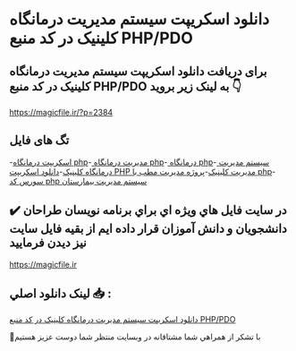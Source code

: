 # دانلود اسکریپت سیستم مدیریت درمانگاه کلینیک در کد منبع PHP/PDO

## برای دریافت دانلود اسکریپت سیستم مدیریت درمانگاه کلینیک در کد منبع PHP/PDO به لینک زیر بروید 👇

https://magicfile.ir/?p=2384

## تگ های فایل

-[اسکریپت درمانگاه php](https://magicfile.ir/product/%d8%a7%d8%b3%da%a9%d8%b1%db%8c%d9%be%d8%aa-%d8%b3%d9%8a%d8%b3%d8%aa%d9%85-%d9%85%d8%af%d9%8a%d8%b1%d9%8a%d8%aa-%d8%af%d8%b1%d9%85%d8%a7%d9%86%da%af%d8%a7%d9%87-%da%a9%d9%84%d9%8a%d9%86%d9%8a%da%a9-%d8%af%d8%b1-ph-pdo/)-[ مدیریت درمانگاه php](https://magicfile.ir/product/%d8%a7%d8%b3%da%a9%d8%b1%db%8c%d9%be%d8%aa-%d8%b3%d9%8a%d8%b3%d8%aa%d9%85-%d9%85%d8%af%d9%8a%d8%b1%d9%8a%d8%aa-%d8%af%d8%b1%d9%85%d8%a7%d9%86%da%af%d8%a7%d9%87-%da%a9%d9%84%d9%8a%d9%86%d9%8a%da%a9-%d8%af%d8%b1-ph-pdo/)-[ درمانگاه php](https://magicfile.ir/product/%d8%a7%d8%b3%da%a9%d8%b1%db%8c%d9%be%d8%aa-%d8%b3%d9%8a%d8%b3%d8%aa%d9%85-%d9%85%d8%af%d9%8a%d8%b1%d9%8a%d8%aa-%d8%af%d8%b1%d9%85%d8%a7%d9%86%da%af%d8%a7%d9%87-%da%a9%d9%84%d9%8a%d9%86%d9%8a%da%a9-%d8%af%d8%b1-ph-pdo/)-[ سيستم مديريت درمانگاه کلينيک](https://magicfile.ir/product/%d8%a7%d8%b3%da%a9%d8%b1%db%8c%d9%be%d8%aa-%d8%b3%d9%8a%d8%b3%d8%aa%d9%85-%d9%85%d8%af%d9%8a%d8%b1%d9%8a%d8%aa-%d8%af%d8%b1%d9%85%d8%a7%d9%86%da%af%d8%a7%d9%87-%da%a9%d9%84%d9%8a%d9%86%d9%8a%da%a9-%d8%af%d8%b1-ph-pdo/)-[دانلود اسکریپت PHP مدیریت کلینیک](https://magicfile.ir/product/%d8%a7%d8%b3%da%a9%d8%b1%db%8c%d9%be%d8%aa-%d8%b3%d9%8a%d8%b3%d8%aa%d9%85-%d9%85%d8%af%d9%8a%d8%b1%d9%8a%d8%aa-%d8%af%d8%b1%d9%85%d8%a7%d9%86%da%af%d8%a7%d9%87-%da%a9%d9%84%d9%8a%d9%86%d9%8a%da%a9-%d8%af%d8%b1-ph-pdo/)-[پروژه مدیریت مطب با php](https://magicfile.ir/product/%d8%a7%d8%b3%da%a9%d8%b1%db%8c%d9%be%d8%aa-%d8%b3%d9%8a%d8%b3%d8%aa%d9%85-%d9%85%d8%af%d9%8a%d8%b1%d9%8a%d8%aa-%d8%af%d8%b1%d9%85%d8%a7%d9%86%da%af%d8%a7%d9%87-%da%a9%d9%84%d9%8a%d9%86%d9%8a%da%a9-%d8%af%d8%b1-ph-pdo/)-[سورس کد php سیستم مدیریت بیمارستان](https://magicfile.ir/product/%d8%a7%d8%b3%da%a9%d8%b1%db%8c%d9%be%d8%aa-%d8%b3%d9%8a%d8%b3%d8%aa%d9%85-%d9%85%d8%af%d9%8a%d8%b1%d9%8a%d8%aa-%d8%af%d8%b1%d9%85%d8%a7%d9%86%da%af%d8%a7%d9%87-%da%a9%d9%84%d9%8a%d9%86%d9%8a%da%a9-%d8%af%d8%b1-ph-pdo/)

## ✔️ در سايت فايل هاي ويژه اي براي برنامه نويسان طراحان دانشجويان و دانش آموزان قرار داده ايم از بقيه فايل سايت نيز ديدن فرماييد

https://magicfile.ir


## لينک دانلود اصلي 📥 :

[دانلود اسکریپت سیستم مدیریت درمانگاه کلینیک در کد منبع PHP/PDO](https://magicfile.ir/product/%d8%a7%d8%b3%da%a9%d8%b1%db%8c%d9%be%d8%aa-%d8%b3%d9%8a%d8%b3%d8%aa%d9%85-%d9%85%d8%af%d9%8a%d8%b1%d9%8a%d8%aa-%d8%af%d8%b1%d9%85%d8%a7%d9%86%da%af%d8%a7%d9%87-%da%a9%d9%84%d9%8a%d9%86%d9%8a%da%a9-%d8%af%d8%b1-ph-pdo/) 


🙏با تشکر از همراهي شما مشتاقانه در وبسایت منتظر شما دوست عزیز هستیم


